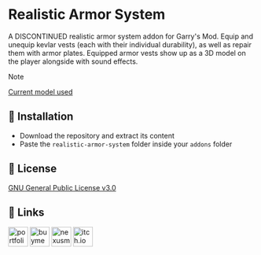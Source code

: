 # Realistic Armor System

A DISCONTINUED realistic armor system addon for Garry's Mod. Equip and unequip kevlar vests (each with their individual durability), as well as repair them with armor plates. Equipped armor vests show up as a 3D model on the player alongside with sound effects.

> [!NOTE]
> [Current model used](https://steamcommunity.com/sharedfiles/filedetails/?id=1801671498)

## 📖 Installation

* Download the repository and extract its content
* Paste the `realistic-armor-system` folder inside your `addons` folder

## 📄 License

[GNU General Public License v3.0](https://choosealicense.com/licenses/gpl-3.0/)

## 🔗 Links

<a href="https://noxtgm.me" target="_blank" rel="noreferrer"><img src="https://i.imgur.com/lWqe0Ci.png" alt="portfolio" width="40" height="40"/></a> <a href="https://buymeacoffee.com/noxtgm" target="_blank" rel="noreferrer"><img src="https://i.imgur.com/XMrXLUD.png" alt="buymeacoffee page" width="40" height="40"/></a> <a href="https://next.nexusmods.com/profile/noxtgm" target="_blank" rel="noreferrer"><img src="https://i.imgur.com/la4rbPq.png" alt="nexusmods page" width="40" height="40"/></a> <a href="https://noxtgm.itch.io" target="_blank" rel="noreferrer"><img src="https://i.imgur.com/d9pIWxO.png" alt="itch.io page" width="40" height="40"/></a>
